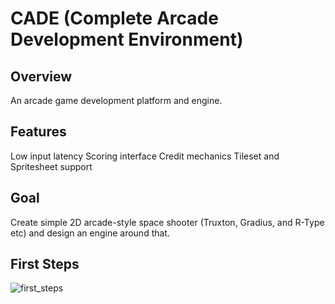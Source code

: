 # CADE (Complete Arcade Development Environment)

## Overview

An arcade game development platform and engine.

## Features
Low input latency
Scoring interface
Credit mechanics
Tileset and Spritesheet support

## Goal

Create simple 2D arcade-style space shooter (Truxton, Gradius, and R-Type etc) and design an engine around that.

## First Steps
![first_steps](https://github.com/user-attachments/assets/d87e39a5-b8cb-478e-80be-0a4e1723dfbc)

